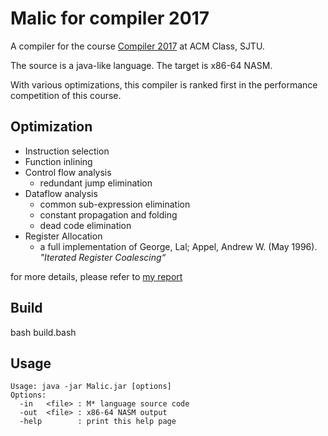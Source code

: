 # Malic for compiler 2017

A compiler for the course [Compiler 2017](http://acm.sjtu.edu.cn/wiki/Compiler_2017) at ACM Class, SJTU. 

The source is a java-like language.
The target is x86-64 NASM.

With various optimizations, this compiler is ranked first in the performance competition of this course.

## Optimization
* Instruction selection
* Function inlining
* Control flow analysis
    * redundant jump elimination
* Dataflow analysis
    * common sub-expression elimination
    * constant propagation and folding
    * dead code elimination
* Register Allocation
    * a full implementation of George, Lal; Appel, Andrew W. (May 1996). *"Iterated Register Coalescing“*

for more details, please refer to [my report](doc/report.pdf)

## Build
bash build.bash

## Usage
```
Usage: java -jar Malic.jar [options]
Options:
  -in   <file> : M* language source code
  -out  <file> : x86-64 NASM output
  -help        : print this help page
```
